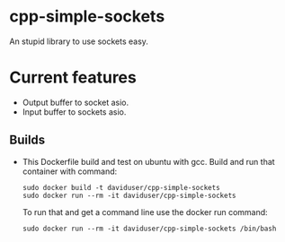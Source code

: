 # cpp-simple-sockets
An stupid library to use sockets easy. 

# Current features
* Output buffer to socket asio.
* Input buffer to sockets asio.

## Builds
* This Dockerfile build and test on ubuntu with gcc.
    Build and run that container with command:
    ```
    sudo docker build -t daviduser/cpp-simple-sockets
    sudo docker run --rm -it daviduser/cpp-simple-sockets
    ```
    To run that and get a command line use the docker run command:
    ```
    sudo docker run --rm -it daviduser/cpp-simple-sockets /bin/bash
    ```
